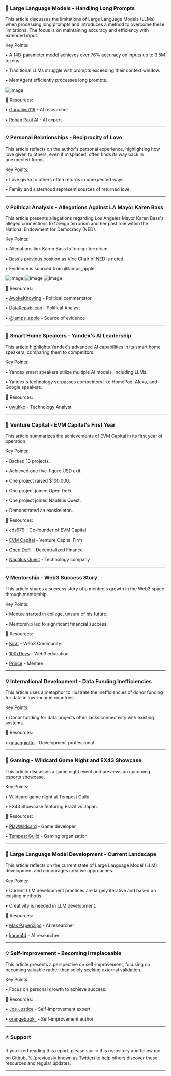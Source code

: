 ### 🤖 Large Language Models - Handling Long Prompts

This article discusses the limitations of Large Language Models (LLMs) when processing long prompts and introduces a method to overcome these limitations.  The focus is on maintaining accuracy and efficiency with extended input.

Key Points:

•  A 14B-parameter model achieves over 76% accuracy on inputs up to 3.5M tokens.


•  Traditional LLMs struggle with prompts exceeding their context window.


•  MemAgent efficiently processes long prompts.


![Image](https://pbs.twimg.com/media/GvYwfiuXsAAGVSW?format=png&name=small)


🔗 Resources:

• [GuruJiiva116](https://x.com/GuruJiiva116) -  AI researcher


• [Rohan Paul AI](https://x.com/rohanpaul_ai) - AI expert


---

### 💡 Personal Relationships -  Reciprocity of Love

This article reflects on the author's personal experience, highlighting how love given to others, even if misplaced, often finds its way back in unexpected forms.

Key Points:

• Love given to others often returns in unexpected ways.


• Family and sisterhood represent sources of returned love.


---

### 💡 Political Analysis -  Allegations Against LA Mayor Karen Bass

This article presents allegations regarding Los Angeles Mayor Karen Bass's alleged connections to foreign terrorism and her past role within the National Endowment for Democracy (NED).

Key Points:

•  Allegations link Karen Bass to foreign terrorism.


•  Bass's previous position as Vice Chair of NED is noted.


•  Evidence is sourced from @lamps_apple


![Image](https://pbs.twimg.com/media/GvdyaXSakAEJhWs?format=jpg&name=small)
![Image](https://pbs.twimg.com/media/Gs2kNqOa4AAyC6O?format=jpg&name=240x240)
![Image](https://pbs.twimg.com/media/Gs2njr1a4AAQCcG?format=png&name=360x360)

🔗 Resources:

• [AwokeKnowing](https://x.com/AwokeKnowing) - Political commentator


• [DataRepublican](https://x.com/DataRepublican) -  Political Analyst


• [@lamps_apple](https://x.com/lamps_apple) - Source of evidence


---

### 🤖 Smart Home Speakers - Yandex's AI Leadership

This article highlights Yandex's advanced AI capabilities in its smart home speakers, comparing them to competitors.

Key Points:

• Yandex smart speakers utilize multiple AI models, including LLMs.


• Yandex's technology surpasses competitors like HomePod, Alexa, and Google speakers.


🔗 Resources:

• [uwukko](https://x.com/uwukko) - Technology Analyst


---

### 🚀 Venture Capital -  EVM Capital's First Year

This article summarizes the achievements of EVM Capital in its first year of operation.

Key Points:

•  Backed 13 projects.


•  Achieved one five-figure USD exit.


•  One project raised $100,000.


•  One project joined Open DeFi.


•  One project joined Nautilus Quest.


•  Demonstrated an exoskeleton.


🔗 Resources:

• [cds979](https://x.com/cds979) - Co-founder of EVM Capital


• [EVM Capital](https://x.com/evm_capital) - Venture Capital Firm


• [Open DeFi](https://x.com/joinodf) - Decentralized Finance


• [Nautilus Quest](https://x.com/nautilusquest) -  Technology company



---

### 💡 Mentorship -  Web3 Success Story

This article shares a success story of a mentee's growth in the Web3 space through mentorship.

Key Points:

•  Mentee started in college, unsure of his future.


•  Mentorship led to significant financial success.



🔗 Resources:

• [Kirat](https://x.com/kirat_tw) - Web3 Community


• [100xDevs](https://x.com/100xDevs) - Web3 education


• [Prince](https://x.com/prince981620) - Mentee



---

### 💡 International Development -  Data Funding Inefficiencies

This article uses a metaphor to illustrate the inefficiencies of donor funding for data in low-income countries.

Key Points:

• Donor funding for data projects often lacks connectivity with existing systems.



🔗 Resources:

• [gquaggiotto](https://twitter.com/gquaggiotto) - Development professional


---

### 🚀 Gaming - Wildcard Game Night and EX43 Showcase

This article discusses a game night event and previews an upcoming esports showcase.

Key Points:

•  Wildcard game night at Tempest Guild.


•  EX43 Showcase featuring Brazil vs Japan.



🔗 Resources:

• [PlayWildcard](https://x.com/PlayWildcard) - Game developer


• [Tempest Guild](https://x.com/TempestGuild) - Gaming organization


---

### 🤖 Large Language Model Development - Current Landscape

This article reflects on the current state of Large Language Model (LLM) development and encourages creative approaches.

Key Points:

• Current LLM development practices are largely iterative and based on existing methods.


•  Creativity is needed in LLM development.


🔗 Resources:

• [Max Paperclips](https://x.com/max_paperclips) - AI researcher


• [karan4d](https://x.com/karan4d) - AI researcher



---

### 💡 Self-Improvement -  Becoming Irreplaceable

This article presents a perspective on self-improvement, focusing on becoming valuable rather than solely seeking external validation.

Key Points:

•  Focus on personal growth to achieve success.



🔗 Resources:

• [Joe Justice](https://x.com/JoeJustice) - Self-improvement expert


• [orangebook_](https://x.com/orangebook_) - Self-improvement author


---

### ⭐️ Support

If you liked reading this report, please star ⭐️ this repository and follow me on [Github](https://github.com/Drix10), [𝕏 (previously known as Twitter)](https://x.com/DRIX_10_) to help others discover these resources and regular updates.

---